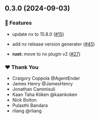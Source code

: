 ## 0.3.0 (2024-09-03)


### 🚀 Features

- update nx to 15.8.0 ([#15](https://github.com/kaankoken/monodon/pull/15))

- add nx release version generator ([#45](https://github.com/kaankoken/monodon/pull/45))

- **rust:** move to nx plugin v2 ([#27](https://github.com/kaankoken/monodon/pull/27))


### ❤️  Thank You

- Craigory Coppola @AgentEnder
- James Henry @JamesHenry
- Jonathan Cammisuli
- Kaan Taha Köken @kaankoken
- Nick Bolton
- Pulasthi Bandara
- rliang @rliang